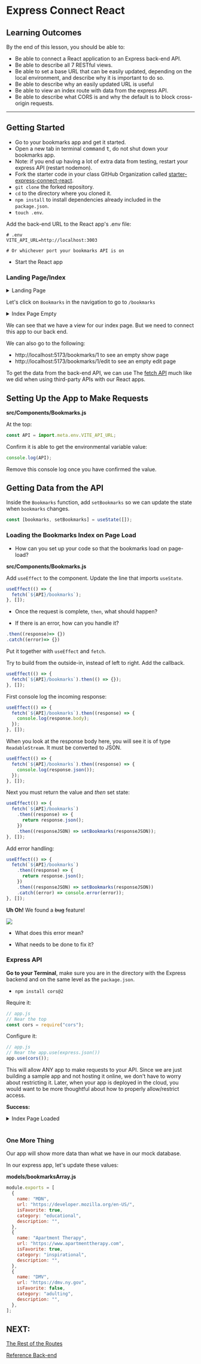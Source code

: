 # Express Connect React

## Learning Outcomes

By the end of this lesson, you should be able to:

- Be able to connect a React application to an Express back-end API.
- Be able to describe all 7 RESTful views.
- Be able to set a base URL that can be easily updated, depending on the local environment, and describe why it is important to do so.
- Be able to describe why an easily updated URL is useful
- Be able to view an index route with data from the express API.
- Be able to describe what CORS is and why the default is to block cross-origin requests.

---

## Getting Started

- Go to your bookmarks app and get it started.
- Open a new tab in terminal <kbd>command</kbd> <kbd>t</kbd>, do not shut down your bookmarks app.
- Note: if you end up having a lot of extra data from testing, restart your express API (restart nodemon).
- Fork the starter code in your class GitHub Organization called [starter-express-connect-react](https://github.com/pursuit-curriculum-resources/starter-express-connect-react).
- `git clone` the forked repository.
- `cd` to the directory where you cloned it.
- `npm install` to install dependencies already included in the `package.json`.
- `touch .env`.

Add the back-end URL to the React app's .env file:

```
# .env
VITE_API_URL=http://localhost:3003

# Or whichever port your bookmarks API is on
```

- Start the React app

### Landing Page/Index

<details><summary>Landing Page</summary>

![](../assets/landing-page.png)

</details>

Let's click on `Bookmarks` in the navigation to go to `/bookmarks`

<details><summary>Index Page Empty</summary>

![](../assets/index-empty.png)

</details>

We can see that we have a view for our index page. But we need to connect this app to our back end.

We can also go to the following:

- http://localhost:5173/bookmarks/1 to see an empty show page
- http://localhost:5173/bookmarks/1/edit to see an empty edit page

To get the data from the back-end API, we can use The [fetch API](https://developer.mozilla.org/en-US/docs/Web/API/Fetch_API) much like we did when using third-party APIs with our React apps.

## Setting Up the App to Make Requests

**src/Components/Bookmarks.js**

At the top:

```js
const API = import.meta.env.VITE_API_URL;
```

Confirm it is able to get the environmental variable value:

```js
console.log(API);
```

Remove this console log once you have confirmed the value.

## Getting Data from the API

Inside the `Bookmarks` function, add `setBookmarks` so we can update the state when `bookmarks` changes.

```js
const [bookmarks, setBookmarks] = useState([]);
```

### Loading the Bookmarks Index on Page Load

- How can you set up your code so that the bookmarks load on page-load?

**src/Components/Bookmarks.js**

Add `useEffect` to the component. Update the line that imports `useState`.

```js
useEffect(() => {
  fetch(`${API}/bookmarks`);
}, []);
```

- Once the request is complete, `then`, what should happen?

- If there is an error, how can you handle it?

```js
.then((response)=> {})
.catch((error)=> {})
```

Put it together with `useEffect` and `fetch`.

Try to build from the outside-in, instead of left to right. Add the callback.

```js
useEffect(() => {
  fetch(`${API}/bookmarks`).then(() => {});
}, []);
```

First console log the incoming response:

```js
useEffect(() => {
  fetch(`${API}/bookmarks`).then((response) => {
    console.log(response.body);
  });
}, []);
```

When you look at the response body here, you will see it is of type `ReadableStream`. It must be converted to JSON.

```js
useEffect(() => {
  fetch(`${API}/bookmarks`).then((response) => {
    console.log(response.json());
  });
}, []);
```

Next you must return the value and _then_ set state:

```js
useEffect(() => {
  fetch(`${API}/bookmarks`)
    .then((response) => {
      return response.json();
    })
    .then((responseJSON) => setBookmarks(responseJSON));
}, []);
```

Add error handling:

```js
useEffect(() => {
  fetch(`${API}/bookmarks`)
    .then((response) => {
      return response.json();
    })
    .then((responseJSON) => setBookmarks(responseJSON))
    .catch((error) => console.error(error));
}, []);
```

**Uh Oh!** We found a ~~bug~~ feature!

![](../assets/cors-error.png)

- What does this error mean?

- What needs to be done to fix it?

### Express API

**Go to your Terminal**, make sure you are in the directory with the Express backend and on the same level as the `package.json`.

- `npm install cors@2`

Require it:

```js
// app.js
// Near the top
const cors = require("cors");
```

Configure it:

```js
// app.js
// Near the app.use(express.json())
app.use(cors());
```

This will allow ANY app to make requests to your API. Since we are just building a sample app and not hosting it online, we don't have to worry about restricting it. Later, when your app is deployed in the cloud, you would want to be more thoughtful about how to properly allow/restrict access.

**Success:**

<details><summary>Index Page Loaded</summary>

![](../assets/index-loaded.png)

</details>

<br />

### One More Thing

Our app will show more data than what we have in our mock database.

In our express app, let's update these values:

**models/bookmarksArray.js**

```js
module.exports = [
  {
    name: "MDN",
    url: "https://developer.mozilla.org/en-US/",
    isFavorite: true,
    category: "educational",
    description: "",
  },
  {
    name: "Apartment Therapy",
    url: "https://www.apartmenttherapy.com",
    isFavorite: true,
    category: "inspirational",
    description: "",
  },
  {
    name: "DMV",
    url: "https://dmv.ny.gov",
    isFavorite: false,
    category: "adulting",
    description: "",
  },
];
```

## NEXT:

[The Rest of the Routes](./rest-of-the-routes.md)

[Reference Back-end](https://github.com/pursuit-curriculum-resources/bookmarks-express-demo/tree/connect-react)
